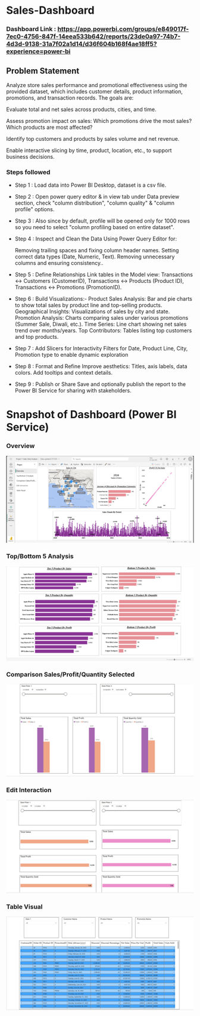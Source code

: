 # Sales-Dashboard

### Dashboard Link : https://app.powerbi.com/groups/e849017f-7ec0-4756-847f-14eea533b642/reports/23de0a97-74b7-4d3d-9138-31a7f02a1d14/d36f604b168f4ae18ff5?experience=power-bi

## Problem Statement

Analyze store sales performance and promotional effectiveness using the provided dataset, which includes customer details, product information, promotions, and transaction records. The goals are:

Evaluate total and net sales across products, cities, and time.

Assess promotion impact on sales: Which promotions drive the most sales? Which products are most affected?

Identify top customers and products by sales volume and net revenue.

Enable interactive slicing by time, product, location, etc., to support business decisions.

### Steps followed 

- Step 1 : Load data into Power BI Desktop, dataset is a csv file.
- Step 2 : Open power query editor & in view tab under Data preview section, check "column distribution", "column quality" & "column profile" options.
- Step 3 : Also since by default, profile will be opened only for 1000 rows so you need to select "column profiling based on entire dataset".
- Step 4 : Inspect and Clean the Data Using Power Query Editor for:

  Removing trailing spaces and fixing column header names.
  Setting correct data types (Date, Numeric, Text).
  Removing unnecessary columns and ensuring consistency..
- Step 5 : Define Relationships
  Link tables in the Model view:
  Transactions ↔ Customers (CustomerID),
  Transactions ↔ Products (Product ID),
  Transactions ↔ Promotions (PromotionID).
- Step 6 : Build Visualizations:- 
  Product Sales Analysis: Bar and pie charts to show total
  sales  by product line and top-selling products.
  Geographical Insights: Visualizations of sales by city and state.
  Promotion Analysis: Charts comparing sales under various    promotions (Summer Sale, Diwali, etc.).
  Time Series: Line chart showing net sales trend over months/years.
  Top Contributors: Tables listing top customers and top products.

- Step 7 : Add Slicers for Interactivity
  Filters for Date, Product Line, City, Promotion type to  enable dynamic exploration
- Step 8 : Format and Refine
  Improve aesthetics: Titles, axis labels, data colors.
  Add tooltips and context details.
- Step 9 : Publish or Share
  Save and optionally publish the report to the Power BI Service  for sharing with stakeholders.

# Snapshot of Dashboard (Power BI Service)

### Overview

![Snap_1](https://github.com/Rssingh123/Sales-Data-Analysis/blob/d3cbeb6098ddfed3ceb12fc56de4dde6c717923f/Sales%20Snap1.png)

### Top/Bottom 5 Analysis        

![Snap_2](https://github.com/Rssingh123/Sales-Data-Analysis/blob/d3cbeb6098ddfed3ceb12fc56de4dde6c717923f/Sales%20Snap2.png)

### Comparison Sales/Profit/Quantity Selected
 
 ![Snap_3](https://github.com/Rssingh123/Sales-Data-Analysis/blob/d3cbeb6098ddfed3ceb12fc56de4dde6c717923f/Sales%20Snap3.png)

 
 ### Edit Interaction
 
 ![Snap_4](https://github.com/Rssingh123/Sales-Data-Analysis/blob/d3cbeb6098ddfed3ceb12fc56de4dde6c717923f/Sales%20Snap4.png)
 
 ### Table Visual
 
![Snap_5](https://github.com/Rssingh123/Sales-Data-Analysis/blob/d3cbeb6098ddfed3ceb12fc56de4dde6c717923f/Sales%20Snap5.png)
